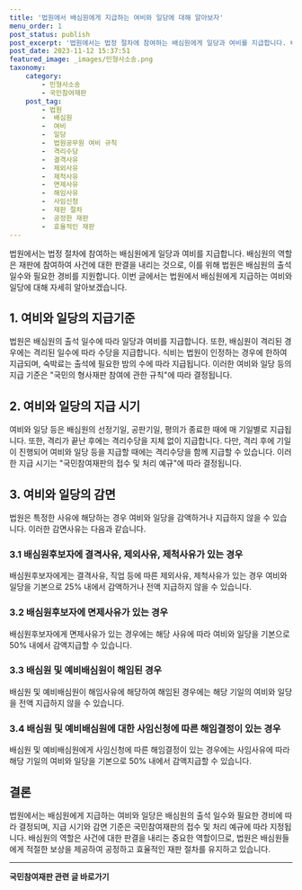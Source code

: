 ```yaml
---
title: '법원에서 배심원에게 지급하는 여비와 일당에 대해 알아보자'
menu_order: 1
post_status: publish
post_excerpt: '법원에서는 법정 절차에 참여하는 배심원에게 일당과 여비를 지급합니다. 배심원의 역할은 재판에 참여하여 사건에 대한 판결을 내리는 것으로, 이를 위해 법원은 배심원의 출석 일수와 필요한 경비를 지원합니다. 이번 글에서는 법원에서 배심원에게 지급하는 여비와 일당에 대해 자세히 알아보겠습니다.'
post_date: 2023-11-12 15:37:51
featured_image: _images/민형사소송.png
taxonomy:
    category:
        - 민형사소송
        - 국민참여재판
    post_tag:
        - 법원
        -  배심원
        -  여비
        -  일당
        -  법원공무원 여비 규칙
        -  격리수당
        -  결격사유
        -  제외사유
        -  제척사유
        -  면제사유
        -  해임사유
        -  사임신청
        -  재판 절차
        -  공정한 재판
        -  효율적인 재판
---
```



법원에서는 법정 절차에 참여하는 배심원에게 일당과 여비를 지급합니다. 배심원의 역할은 재판에 참여하여 사건에 대한 판결을 내리는 것으로, 이를 위해 법원은 배심원의 출석 일수와 필요한 경비를 지원합니다. 이번 글에서는 법원에서 배심원에게 지급하는 여비와 일당에 대해 자세히 알아보겠습니다.


## 1. 여비와 일당의 지급기준

법원은 배심원의 출석 일수에 따라 일당과 여비를 지급합니다. 또한, 배심원이 격리된 경우에는 격리된 일수에 따라 수당을 지급합니다. 식비는 법원이 인정하는 경우에 한하여 지급되며, 숙박료는 출석에 필요한 밤의 수에 따라 지급됩니다. 이러한 여비와 일당 등의 지급 기준은 "국민의 형사재판 참여에 관한 규칙"에 따라 결정됩니다.


## 2. 여비와 일당의 지급 시기

여비와 일당 등은 배심원의 선정기일, 공판기일, 평의가 종료한 때에 매 기일별로 지급됩니다. 또한, 격리가 끝난 후에는 격리수당을 지체 없이 지급합니다. 다만, 격리 후에 기일이 진행되어 여비와 일당 등을 지급할 때에는 격리수당을 함께 지급할 수 있습니다. 이러한 지급 시기는 "국민참여재판의 접수 및 처리 예규"에 따라 결정됩니다.


## 3. 여비와 일당의 감면

법원은 특정한 사유에 해당하는 경우 여비와 일당을 감액하거나 지급하지 않을 수 있습니다. 이러한 감면사유는 다음과 같습니다.

### 3.1 배심원후보자에 결격사유, 제외사유, 제척사유가 있는 경우

배심원후보자에게는 결격사유, 직업 등에 따른 제외사유, 제척사유가 있는 경우 여비와 일당을 기본으로 25% 내에서 감액하거나 전액 지급하지 않을 수 있습니다.

### 3.2 배심원후보자에 면제사유가 있는 경우

배심원후보자에게 면제사유가 있는 경우에는 해당 사유에 따라 여비와 일당을 기본으로 50% 내에서 감액지급할 수 있습니다.

### 3.3 배심원 및 예비배심원이 해임된 경우

배심원 및 예비배심원이 해임사유에 해당하여 해임된 경우에는 해당 기일의 여비와 일당을 전액 지급하지 않을 수 있습니다.

### 3.4 배심원 및 예비배심원에 대한 사임신청에 따른 해임결정이 있는 경우

배심원 및 예비배심원에게 사임신청에 따른 해임결정이 있는 경우에는 사임사유에 따라 해당 기일의 여비와 일당을 기본으로 50% 내에서 감액지급할 수 있습니다.


## 결론

법원에서는 배심원에게 지급하는 여비와 일당은 배심원의 출석 일수와 필요한 경비에 따라 결정되며, 지급 시기와 감면 기준은 국민참여재판의 접수 및 처리 예규에 따라 지정됩니다. 배심원의 역할은 사건에 대한 판결을 내리는 중요한 역할이므로, 법원은 배심원들에게 적절한 보상을 제공하여 공정하고 효율적인 재판 절차를 유지하고 있습니다.
<!-- wp:separator -->
<hr class="wp-block-separator has-alpha-channel-opacity"/>
<!-- /wp:separator -->

<!-- wp:group {"backgroundColor":"base","layout":{"type":"constrained"}} -->
<div class="wp-block-group has-base-background-color has-background"><!-- wp:paragraph {"align":"center","fontSize":"medium"} -->
<p class="has-text-align-center has-large-font-size"><strong>국민참여재판 관련 글 바로가기</strong></p>
<!-- /wp:paragraph -->


<!-- wp:latest-posts
{"categories":[{"id":15305,"count":19,"description":"","link":"https://uknowlaw.com/category/%ea%b5%ad%eb%af%bc%ec%b0%b8%ec%97%ac%ec%9e%ac%ed%8c%90/","name":"국민참여재판","slug":"국민참여재판","taxonomy":"category","parent":0,"meta":[],"_links":{"self":[{"href":"https://uknowlaw.com/wp-json/wp/v2/categories/15305"}],"collection":[{"href":"https://uknowlaw.com/wp-json/wp/v2/categories"}],"about":[{"href":"https://uknowlaw.com/wp-json/wp/v2/taxonomies/category"}],"wp:post_type":[{"href":"https://uknowlaw.com/wp-json/wp/v2/posts?categories=15305"}],"curies":[{"name":"wp","href":"https://api.w.org/{rel}","templated":true}]}}],"postsToShow":100,"excerptLength":28,"postLayout":"grid","columns":2,"featuredImageAlign":"left","featuredImageSizeSlug":"large","fontSize":"small"} /--></div>
<!-- /wp:group -->